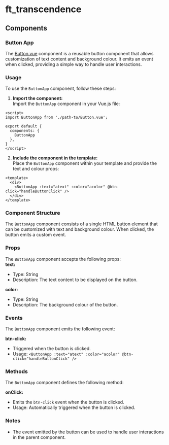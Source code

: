 # ft_transcendence
## Components
### Button App
The [Button.vue](../../frontend/src/components/Button.vue) component is a reusable button component that allows customization of text content and background colour. It emits an event when clicked, providing a simple way to handle user interactions.  

### Usage
To use the `ButtonApp` component, follow these steps:

1. **Import the component:**  
Import the `ButtonApp` component in your Vue.js file:
```
<script>
import ButtonApp from './path-to/Button.vue';

export default {
  components: {
    ButtonApp
  },
}
</script>
```
2. **Include the component in the template:**  
Place the `ButtonApp` component within your template and provide the text and colour props:
```
<template>
  <div>
    <ButtonApp :text="atext" :color="acolor" @btn-click="handleButtonClick" />
  </div>
</template>
```

### Component Structure
The `ButtonApp` component consists of a single HTML button element that can be customized with text and background colour. When clicked, the button emits a custom event.  

### Props
The `ButtonApp` component accepts the following props:  
**text:**
- Type: String  
- Description: The text content to be displayed on the button.  

**color:**
- Type: String  
- Description: The background colour of the button.  

### Events
The `ButtonApp` component emits the following event:

**btn-click:**  
- Triggered when the button is clicked.  
- Usage: `<ButtonApp :text="atext" :color="acolor" @btn-click="handleButtonClick" />`

### Methods
The `ButtonApp` component defines the following method:

**onClick:**
- Emits the `btn-click` event when the button is clicked.  
- Usage: Automatically triggered when the button is clicked.  

### Notes
- The event emitted by the button can be used to handle user interactions in the parent component.  
